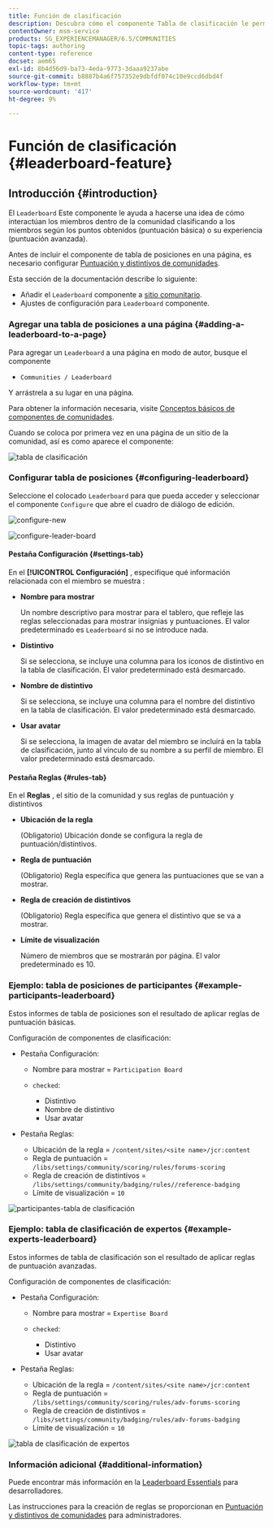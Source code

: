 ```yaml
---
title: Función de clasificación
description: Descubra cómo el componente Tabla de clasificación le permite ver cómo los miembros interactúan dentro de la comunidad clasificando a los miembros en función de los puntos obtenidos y la experiencia.
contentOwner: msm-service
products: SG_EXPERIENCEMANAGER/6.5/COMMUNITIES
topic-tags: authoring
content-type: reference
docset: aem65
exl-id: 8b4d56d9-ba73-4eda-9773-3daaa9237abe
source-git-commit: b8887b4a6f757352e9dbfdf074c10e9ccd6dbd4f
workflow-type: tm+mt
source-wordcount: '417'
ht-degree: 9%

---
```


# Función de clasificación {#leaderboard-feature}

## Introducción {#introduction}

El `Leaderboard` Este componente le ayuda a hacerse una idea de cómo interactúan los miembros dentro de la comunidad clasificando a los miembros según los puntos obtenidos (puntuación básica) o su experiencia (puntuación avanzada).

Antes de incluir el componente de tabla de posiciones en una página, es necesario configurar [Puntuación y distintivos de comunidades](/help/communities/implementing-scoring.md).

Esta sección de la documentación describe lo siguiente:

* Añadir el `Leaderboard` componente a [sitio comunitario](/help/communities/overview.md#community-sites).
* Ajustes de configuración para `Leaderboard` componente.

### Agregar una tabla de posiciones a una página {#adding-a-leaderboard-to-a-page}

Para agregar un `Leaderboard` a una página en modo de autor, busque el componente

* `Communities / Leaderboard`

Y arrástrela a su lugar en una página.

Para obtener la información necesaria, visite [Conceptos básicos de componentes de comunidades](/help/communities/basics.md).

Cuando se coloca por primera vez en una página de un sitio de la comunidad, así es como aparece el componente:

![tabla de clasificación](assets/leaderboard.png)

### Configurar tabla de posiciones {#configuring-leaderboard}

Seleccione el colocado `Leaderboard` para que pueda acceder y seleccionar el componente `Configure` que abre el cuadro de diálogo de edición.

![configure-new](assets/configure-new.png)

![configure-leader-board](assets/configure-leaderboard.png)

#### Pestaña Configuración {#settings-tab}

En el **[!UICONTROL Configuración]** , especifique qué información relacionada con el miembro se muestra :

* **Nombre para mostrar**

  Un nombre descriptivo para mostrar para el tablero, que refleje las reglas seleccionadas para mostrar insignias y puntuaciones.
El valor predeterminado es `Leaderboard` si no se introduce nada.

* **Distintivo**

  Si se selecciona, se incluye una columna para los iconos de distintivo en la tabla de clasificación.
El valor predeterminado está desmarcado.

* **Nombre de distintivo**

  Si se selecciona, se incluye una columna para el nombre del distintivo en la tabla de clasificación.
El valor predeterminado está desmarcado.

* **Usar avatar**

  Si se selecciona, la imagen de avatar del miembro se incluirá en la tabla de clasificación, junto al vínculo de su nombre a su perfil de miembro.
El valor predeterminado está desmarcado.

#### Pestaña Reglas {#rules-tab}

En el **Reglas** , el sitio de la comunidad y sus reglas de puntuación y distintivos

* **Ubicación de la regla**

  (Obligatorio) Ubicación donde se configura la regla de puntuación/distintivos.

* **Regla de puntuación**

  (Obligatorio) Regla específica que genera las puntuaciones que se van a mostrar.

* **Regla de creación de distintivos**

  (Obligatorio) Regla específica que genera el distintivo que se va a mostrar.

* **Límite de visualización**

  Número de miembros que se mostrarán por página. El valor predeterminado es 10.

### Ejemplo: tabla de posiciones de participantes {#example-participants-leaderboard}

Estos informes de tabla de posiciones son el resultado de aplicar reglas de puntuación básicas.

Configuración de componentes de clasificación:

* Pestaña Configuración:

   * Nombre para mostrar = `Participation Board`
   * `checked`:

      * Distintivo
      * Nombre de distintivo
      * Usar avatar

* Pestaña Reglas:

   * Ubicación de la regla = `/content/sites/<site name>/jcr:content`
   * Regla de puntuación = `/libs/settings/community/scoring/rules/forums-scoring`
   * Regla de creación de distintivos = `/libs/settings/community/badging/rules//reference-badging`
   * Límite de visualización = `10`

![participantes-tabla de clasificación](assets/participants-leaderboard.png)

### Ejemplo: tabla de clasificación de expertos {#example-experts-leaderboard}

Estos informes de tabla de clasificación son el resultado de aplicar reglas de puntuación avanzadas.

Configuración de componentes de clasificación:

* Pestaña Configuración:

   * Nombre para mostrar = `Expertise Board`
   * `checked`:

      * Distintivo
      * Usar avatar

* Pestaña Reglas:

   * Ubicación de la regla = `/content/sites/<site name>/jcr:content`
   * Regla de puntuación = `/libs/settings/community/scoring/rules/adv-forums-scoring`
   * Regla de creación de distintivos = `/libs/settings/community/badging/rules/adv-forums-badging`
   * Límite de visualización = `10`

![tabla de clasificación de expertos](assets/experts-leaderboard.png)

### Información adicional {#additional-information}

Puede encontrar más información en la [Leaderboard Essentials](/help/communities/leaderboard.md) para desarrolladores.

Las instrucciones para la creación de reglas se proporcionan en [Puntuación y distintivos de comunidades](/help/communities/implementing-scoring.md) para administradores.
